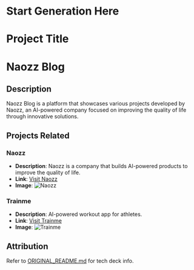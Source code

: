 # Start Generation Here

# Project Title

# Naozz Blog

## Description

Naozz Blog is a platform that showcases various projects developed by Naozz, an AI-powered company focused on improving the quality of life through innovative solutions.

## Projects Related

### Naozz

- **Description**: Naozz is a company that builds AI-powered products to improve the quality of life.
- **Link**: [Visit Naozz](https://www.naozz.com)
- **Image**: ![Naozz](/static/images/naozz.png)

### Trainme

- **Description**: AI-powered workout app for athletes.
- **Link**: [Visit Trainme](https://trainme.naozz.com)
- **Image**: ![Trainme](/static/images/trainme.png)

## Attribution

Refer to [ORIGINAL_README.md](./ORIGINAL_README.md) for tech deck info.
